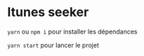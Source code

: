 # Itunes seeker

`yarn` ou `npm i` pour installer les dépendances

`yarn start` pour lancer le projet
